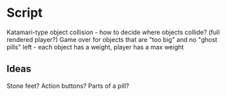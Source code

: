Script
=========

Katamari-type object collision
	- how to decide where objects collide? (full rendered player?)
Game over for objects that are "too big" and no "ghost pills" left
	- each object has a weight, player has a max weight




Ideas
--------
Stone feet?
Action buttons?
Parts of a pill?



